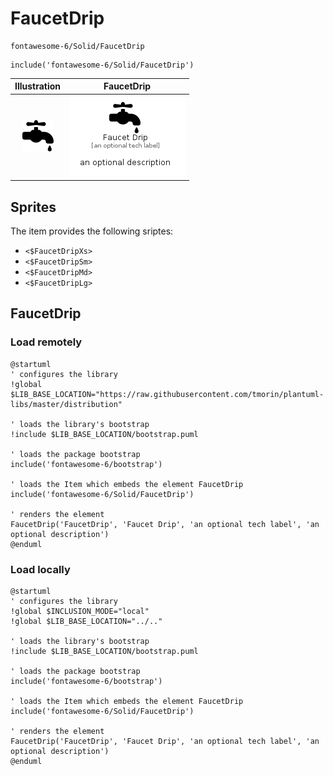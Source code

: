 # FaucetDrip


```text
fontawesome-6/Solid/FaucetDrip
```

```text
include('fontawesome-6/Solid/FaucetDrip')
```



| Illustration | FaucetDrip |
| :---: | :---: |
| ![illustration for Illustration](../../fontawesome-6/Solid/FaucetDrip.png) | ![illustration for FaucetDrip](../../fontawesome-6/Solid/FaucetDrip.Local.png) |



## Sprites
The item provides the following sriptes:

- `<$FaucetDripXs>`
- `<$FaucetDripSm>`
- `<$FaucetDripMd>`
- `<$FaucetDripLg>`





## FaucetDrip

### Load remotely
```plantuml
@startuml
' configures the library
!global $LIB_BASE_LOCATION="https://raw.githubusercontent.com/tmorin/plantuml-libs/master/distribution"

' loads the library's bootstrap
!include $LIB_BASE_LOCATION/bootstrap.puml

' loads the package bootstrap
include('fontawesome-6/bootstrap')

' loads the Item which embeds the element FaucetDrip
include('fontawesome-6/Solid/FaucetDrip')

' renders the element
FaucetDrip('FaucetDrip', 'Faucet Drip', 'an optional tech label', 'an optional description')
@enduml
```

### Load locally
```plantuml
@startuml
' configures the library
!global $INCLUSION_MODE="local"
!global $LIB_BASE_LOCATION="../.."

' loads the library's bootstrap
!include $LIB_BASE_LOCATION/bootstrap.puml

' loads the package bootstrap
include('fontawesome-6/bootstrap')

' loads the Item which embeds the element FaucetDrip
include('fontawesome-6/Solid/FaucetDrip')

' renders the element
FaucetDrip('FaucetDrip', 'Faucet Drip', 'an optional tech label', 'an optional description')
@enduml
```

